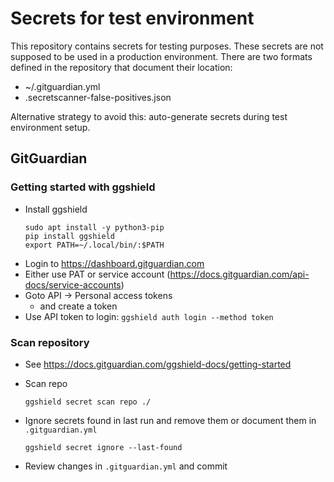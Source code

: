 # Secrets for test environment

This repository contains secrets for testing purposes. 
These secrets are not supposed to be used in a production environment.
There are two formats defined in the repository that document their location:
* ~/.gitguardian.yml
* .secretscanner-false-positives.json

Alternative strategy to avoid this:
auto-generate secrets during test environment setup.

## GitGuardian

### Getting started with ggshield

* Install ggshield
    ```shell
    sudo apt install -y python3-pip
    pip install ggshield
    export PATH=~/.local/bin/:$PATH
    ```
* Login to https://dashboard.gitguardian.com
* Either use PAT or service account (https://docs.gitguardian.com/api-docs/service-accounts)
* Goto API -> Personal access tokens
    * and create a token
* Use API token to login: `ggshield auth login --method token`

### Scan repository

* See https://docs.gitguardian.com/ggshield-docs/getting-started
* Scan repo
    ```shell
    ggshield secret scan repo ./
    ```
* Ignore secrets found in last run and remove them or document them in `.gitguardian.yml`
    ```shell
    ggshield secret ignore --last-found
    ```

* Review changes in `.gitguardian.yml` and commit

